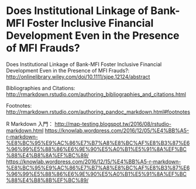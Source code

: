 # Does Institutional Linkage of Bank-MFI Foster Inclusive Financial Development Even in the Presence of MFI Frauds?

Does Institutional Linkage of Bank-MFI Foster Inclusive Financial Development Even in the Presence of MFI Frauds?:
http://onlinelibrary.wiley.com/doi/10.1111/sjpe.12124/abstract

Bibliographies and Citations:
http://rmarkdown.rstudio.com/authoring_bibliographies_and_citations.html

Footnotes:
http://rmarkdown.rstudio.com/authoring_pandoc_markdown.html#footnotes

R Markdown 入門：
http://map-testing.blogspot.tw/2016/08/rstudio-markdown.html
https://knowlab.wordpress.com/2016/12/05/%E4%BB%A5-r-markdown-%E8%BC%95%E9%AC%86%E7%B7%A8%E8%BC%AF%E8%B3%87%E6%96%99%E5%88%86%E6%9E%90%E5%A0%B1%E5%91%8A%EF%BC%88%E4%B8%8A%EF%BC%89/
https://knowlab.wordpress.com/2016/12/15/%E4%BB%A5-r-markdown-%E8%BC%95%E9%AC%86%E7%B7%A8%E8%BC%AF%E8%B3%87%E6%96%99%E5%88%86%E6%9E%90%E5%A0%B1%E5%91%8A%EF%BC%88%E4%B8%8B%EF%BC%89/
